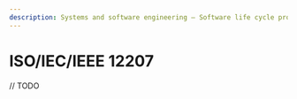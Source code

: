 ```yaml
---
description: Systems and software engineering — Software life cycle processes
---
```


# ISO/IEC/IEEE 12207

// TODO

